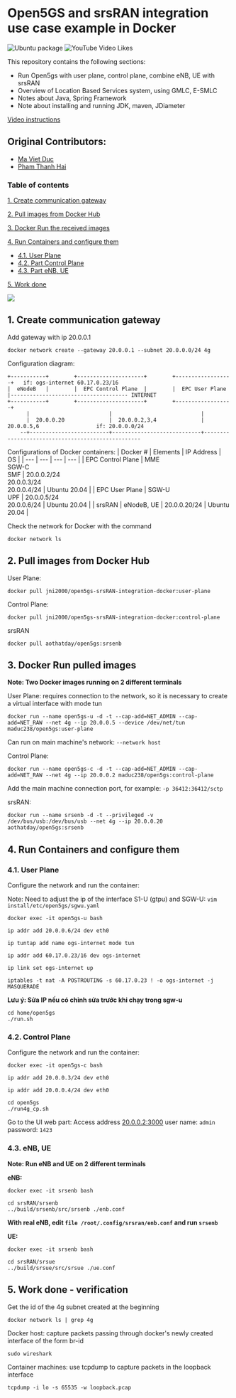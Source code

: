 # Open5GS and srsRAN integration use case example in Docker
![Ubuntu package](https://img.shields.io/ubuntu/v/:v18.04.1-0ubuntu1)
![YouTube Video Likes](https://img.shields.io/youtube/likes/6pnh7TqTU6c?style=social)

This repository contains the following sections:
- Run Open5gs with user plane, control plane, combine eNB, UE with srsRAN
- Overview of Location Based Services system, using GMLC, E-SMLC
- Notes about Java, Spring Framework
- Note about installing and running JDK, maven, JDiameter

[Video instructions](https://www.youtube.com/watch?v=6pnh7TqTU6c)

## Original Contributors:
- [Ma Viet Duc](https://github.com/maduc238)
- [Pham Thanh Hai](https://github.com/ahihi8z8z)

### Table of contents

[1. Create communication gateway](#fire)

[2. Pull images from Docker Hub](#slong)

[3. Docker Run the received images](#slam)

[4. Run Containers and configure them](#sli)
- [4.1. User Plane](#slinung)
- [4.2. Part Control Plane](#slislong)
- [4.3. Part eNB, UE](#slislam)

[5. Work done](#ha)

<img src="images/Open5gs-config.jpg">

<a name="nung"></a>
## 1. Create communication gateway
Add gateway with ip 20.0.0.1
```
docker network create --gateway 20.0.0.1 --subnet 20.0.0.0/24 4g
```
Configuration diagram:
```
+-----------+        +---------------------+        +------------------+   if: ogs-internet 60.17.0.23/16
|  eNodeB   |        |  EPC Control Plane  |        |  EPC User Plane  |------------------------------------- INTERNET
+-----------+        +---------------------+        +------------------+
      |                         |                            |
      |  20.0.0.20              |  20.0.0.2,3,4              |  20.0.0.5,6                  if: 20.0.0.0/24
    --+-------------------------+----------------------------+--------------------------------------------------
```
Configurations of Docker containers:
| Docker # | Elements | IP Address | OS |
| --- | --- | --- | --- |
| EPC Control Plane | MME <br> SGW-C <br> SMF | 20.0.0.2/24 <br> 20.0.0.3/24 <br> 20.0.0.4/24 | Ubuntu 20.04 |
| EPC User Plane | SGW-U <br> UPF | 20.0.0.5/24 <br> 20.0.0.6/24 | Ubuntu 20.04 |
| srsRAN | eNodeB, UE | 20.0.0.20/24 | Ubuntu 20.04 |

Check the network for Docker with the command
```
docker network ls
```

<a name="slong"></a>
## 2. Pull images from Docker Hub
User Plane:
```
docker pull jni2000/open5gs-srsRAN-integration-docker:user-plane
```
Control Plane:
```
docker pull jni2000/open5gs-srsRAN-integration-docker:control-plane 
```
srsRAN
```
docker pull aothatday/open5gs:srsenb
```

<a name="slam"></a>
## 3. Docker Run pulled images
**Note: Two Docker images running on 2 different terminals**

User Plane: requires connection to the network, so it is necessary to create a virtual interface with mode tun
```
docker run --name open5gs-u -d -t --cap-add=NET_ADMIN --cap-add=NET_RAW --net 4g --ip 20.0.0.5 --device /dev/net/tun maduc238/open5gs:user-plane
```

Can run on main machine's network: `--network host`

Control Plane:
```
docker run --name open5gs-c -d -t --cap-add=NET_ADMIN --cap-add=NET_RAW --net 4g --ip 20.0.0.2 maduc238/open5gs:control-plane
```
Add the main machine connection port, for example: `-p 36412:36412/sctp`

srsRAN:
```
docker run --name srsenb -d -t --privileged -v /dev/bus/usb:/dev/bus/usb --net 4g --ip 20.0.0.20 aothatday/open5gs:srsenb
```

<a name="sli"></a>
## 4. Run Containers and configure them
<a name="slinung"></a>
### 4.1. User Plane
Configure the network and run the container:

Note: Need to adjust the ip of the interface S1-U (gtpu) and SGW-U: `vim install/etc/open5gs/sgwu.yaml`

```
docker exec -it open5gs-u bash 
```
```
ip addr add 20.0.0.6/24 dev eth0 
```
```
ip tuntap add name ogs-internet mode tun 
```
```
ip addr add 60.17.0.23/16 dev ogs-internet 
```
```
ip link set ogs-internet up 
```
```
iptables -t nat -A POSTROUTING -s 60.17.0.23 ! -o ogs-internet -j MASQUERADE 
```

**Lưu ý: Sửa IP nếu có chỉnh sửa trước khi chạy trong sgw-u**
```
cd home/open5gs 
./run.sh 
```
<a name="slislong"></a>
### 4.2. Control Plane
Configure the network and run the container:
```
docker exec -it open5gs-c bash 
```
```
ip addr add 20.0.0.3/24 dev eth0 
```
```
ip addr add 20.0.0.4/24 dev eth0 
```
```
cd open5gs 
./run4g_cp.sh 
```
Go to the UI web part:
Access address [20.0.0.2:3000](http://20.0.0.2:3000)
user name: `admin`
password: `1423`

<a name="slislam"></a>
### 4.3. eNB, UE
**Note: Run eNB and UE on 2 different terminals**

**eNB:**
```
docker exec -it srsenb bash
```
```
cd srsRAN/srsenb
../build/srsenb/src/srsenb ./enb.conf 
```
**With real eNB, edit `file /root/.config/srsran/enb.conf` and run `srsenb`**

**UE:**
```
docker exec -it srsenb bash
```
```
cd srsRAN/srsue
../build/srsue/src/srsue ./ue.conf
```

<a name="ha"></a>
## 5. Work done - verification
Get the id of the 4g subnet created at the beginning
```
docker network ls | grep 4g
```
Docker host: capture packets passing through docker's newly created interface of the form br-id
```
sudo wireshark
```
Container machines: use tcpdump to capture packets in the loopback interface
```
tcpdump -i lo -s 65535 -w loopback.pcap
```
